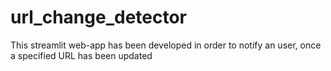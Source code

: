 # url_change_detector
This streamlit web-app has been developed in order to notify an user, once a specified URL has been updated
